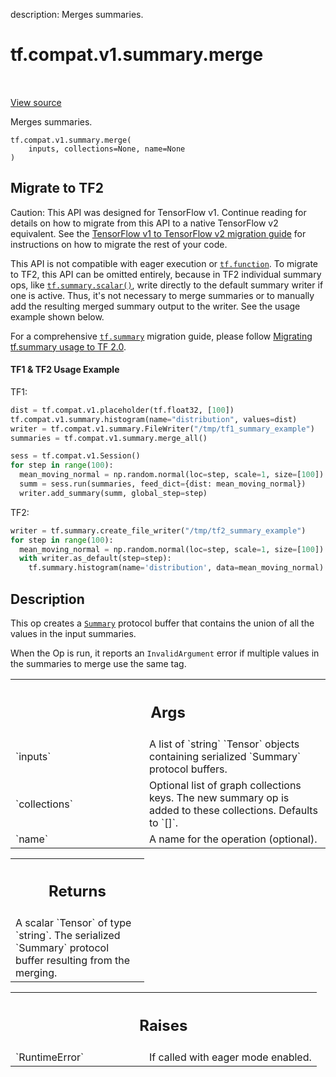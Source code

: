 description: Merges summaries.

<div itemscope itemtype="http://developers.google.com/ReferenceObject">
<meta itemprop="name" content="tf.compat.v1.summary.merge" />
<meta itemprop="path" content="Stable" />
</div>

# tf.compat.v1.summary.merge

<!-- Insert buttons and diff -->

<table class="tfo-notebook-buttons tfo-api nocontent" align="left">

</table>

<a target="_blank" href="/code/stable/tensorflow/python/summary/summary.py">View source</a>



Merges summaries.

<pre class="devsite-click-to-copy prettyprint lang-py tfo-signature-link">
<code>tf.compat.v1.summary.merge(
    inputs, collections=None, name=None
)
</code></pre>





 <section><devsite-expandable expanded>
 <h2 class="showalways">Migrate to TF2</h2>

Caution: This API was designed for TensorFlow v1.
Continue reading for details on how to migrate from this API to a native
TensorFlow v2 equivalent. See the
[TensorFlow v1 to TensorFlow v2 migration guide](https://www.tensorflow.org/guide/migrate)
for instructions on how to migrate the rest of your code.

This API is not compatible with eager execution or <a href="../../../../tf/function.md"><code>tf.function</code></a>. To migrate
to TF2, this API can be omitted entirely, because in TF2 individual summary
ops, like <a href="../../../../tf/summary/scalar.md"><code>tf.summary.scalar()</code></a>, write directly to the default summary writer
if one is active. Thus, it's not necessary to merge summaries or to manually
add the resulting merged summary output to the writer. See the usage example
shown below.

For a comprehensive <a href="../../../../tf/summary.md"><code>tf.summary</code></a> migration guide, please follow
[Migrating tf.summary usage to
TF 2.0](https://www.tensorflow.org/tensorboard/migrate#in_tf_1x).

#### TF1 & TF2 Usage Example

TF1:

```python
dist = tf.compat.v1.placeholder(tf.float32, [100])
tf.compat.v1.summary.histogram(name="distribution", values=dist)
writer = tf.compat.v1.summary.FileWriter("/tmp/tf1_summary_example")
summaries = tf.compat.v1.summary.merge_all()

sess = tf.compat.v1.Session()
for step in range(100):
  mean_moving_normal = np.random.normal(loc=step, scale=1, size=[100])
  summ = sess.run(summaries, feed_dict={dist: mean_moving_normal})
  writer.add_summary(summ, global_step=step)
```

TF2:

```python
writer = tf.summary.create_file_writer("/tmp/tf2_summary_example")
for step in range(100):
  mean_moving_normal = np.random.normal(loc=step, scale=1, size=[100])
  with writer.as_default(step=step):
    tf.summary.histogram(name='distribution', data=mean_moving_normal)
```



 </aside></devsite-expandable></section>

<h2>Description</h2>

<!-- Placeholder for "Used in" -->

This op creates a
[`Summary`](https://www.tensorflow.org/code/tensorflow/core/framework/summary.proto)
protocol buffer that contains the union of all the values in the input
summaries.

When the Op is run, it reports an `InvalidArgument` error if multiple values
in the summaries to merge use the same tag.

<!-- Tabular view -->
 <table class="responsive fixed orange">
<colgroup><col width="214px"><col></colgroup>
<tr><th colspan="2"><h2 class="add-link">Args</h2></th></tr>

<tr>
<td>
`inputs`
</td>
<td>
A list of `string` `Tensor` objects containing serialized `Summary`
protocol buffers.
</td>
</tr><tr>
<td>
`collections`
</td>
<td>
Optional list of graph collections keys. The new summary op is
added to these collections. Defaults to `[]`.
</td>
</tr><tr>
<td>
`name`
</td>
<td>
A name for the operation (optional).
</td>
</tr>
</table>



<!-- Tabular view -->
 <table class="responsive fixed orange">
<colgroup><col width="214px"><col></colgroup>
<tr><th colspan="2"><h2 class="add-link">Returns</h2></th></tr>
<tr class="alt">
<td colspan="2">
A scalar `Tensor` of type `string`. The serialized `Summary` protocol
buffer resulting from the merging.
</td>
</tr>

</table>



<!-- Tabular view -->
 <table class="responsive fixed orange">
<colgroup><col width="214px"><col></colgroup>
<tr><th colspan="2"><h2 class="add-link">Raises</h2></th></tr>

<tr>
<td>
`RuntimeError`
</td>
<td>
If called with eager mode enabled.
</td>
</tr>
</table>


